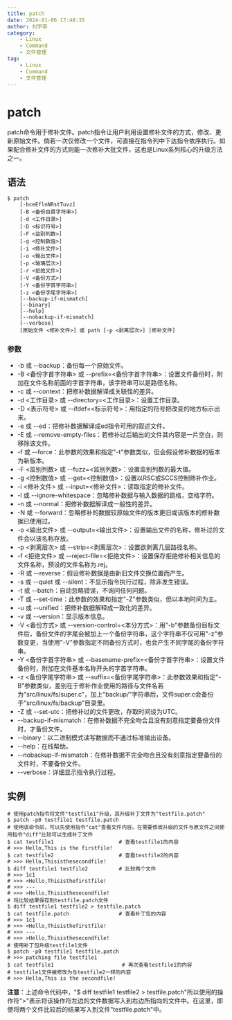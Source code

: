 ```yaml
---
title: patch
date: 2024-01-06 17:48:35
author: 刘宇亭
category:
    - Linux
    - Command
    - 文件管理
tag:
    - Linux
    - Command
    - 文件管理
---
```

# patch

patch命令用于修补文件。patch指令让用户利用设置修补文件的方式，修改、更新原始文件。倘若一次仅修改一个文件，可直接在指令列中下达指令依序执行。如果配合修补文件的方式则能一次修补大批文件，这也是Linux系列核心的升级方法之一。

## 语法

```shell
$ patch
	[-bceEflnNRstTuvz]
	[-B <备份自首字符串>]
	[-d <工作目录>]
	[-D <标识符号>]
	[-F <监别列数>]
	[-g <控制数值>]
	[-i <修补文件>]
	[-o <输出文件>]
	[-p <玻璃层次>]
	[-r <拒绝文件>]
	[-V <备份方式>]
	[-Y <备份字首字符串>]
	[-z <备份字尾字符串>]
	[--backup-if-mismatch]
	[--binary]
	[--help]
	[--nobackup-if-mismatch]
	[--verbose]
	[原始文件 <修补文件>] 或 path [-p <剥离层次>] [修补文件]
```

### 参数

- -b 或 --backup：备份每一个原始文件。
- -B <备份字首字符串> 或 --prefix=<备份字首字符串>：设置文件备份时，附加在文件名称前面的字首字符串，该字符串可以是路径名称。
- -c 或 --context：把修补数据解译成关联性的差异。
- -d <工作目录> 或 --directory=<工作目录>：设置工作目录。
- -D <表示符号> 或 --ifdef=<标示符号>：用指定的符号把改变的地方标示出来。
- -e 或 --ed：把修补数据解译成ed指令可用的叙述文件。
- -E 或 --remove-empty-files：若修补过后输出的文件其内容是一片空白，则移除该文件。
- -f 或 --force：此参数的效果和指定"-t"参数类似，但会假设修补数据的版本为新版本。
- -F <监别列数> 或 --fuzz=<监别列数>：设置监别列数的最大值。
- -g <控制数值> 或 --get=<控制数值>：设置以RSC或SCCS控制修补作业。
- -i <修补文件> 或 --input=<修补文件>：读取指定的修补文件。
- -l 或 --ignore-whitespace：忽略修补数据与输入数据的跳格，空格字符。
- -n 或 --normal：把修补数据解译成一般性的差异。
- -N 或 --forward：忽略修补的数据较原始文件的版本更旧或该版本的修补数据已使用过。
- -o <输出文件> 或 --output=<输出文件>：设置输出文件的名称，修补过的文件会以该名称存放。
- -p <剥离层次> 或 --strip=<剥离层次>：设置欲剥离几层路径名称。
- -f <拒绝文件> 或 --reject-file=<拒绝文件>：设置保存拒绝修补相关信息的文件名称，预设的文件名称为.rej。
- -R 或 --reverse：假设修补数据是由新旧文件交换位置而产生。
- -s 或 --quiet 或 --silent：不显示指令执行过程，除非发生错误。
- -t 或 --batch：自动忽略错误，不询问任何问题。
- -T 或 --set-time：此参数的效果和指定"-Z"参数类似，但以本地时间为主。
- -u 或 --unified：把修补数据解释成一致化的差异。
- -v 或 --version：显示版本信息。
- -V <备份方式> 或 --version-control=<本分方式>：用"-b"参数备份目标文件后，备份文件的字尾会被加上一个备份字符串，这个字符串不仅可用"-z"参数变更，当使用"-V"参数指定不同备份方式时，也会产生不同字尾的备份字符串。
- -Y <备份字首字符串> 或 --basename-prefix=<备份字首字符串>：设置文件备份时，附加在文件基本名称开头的字首字符串。
- -z <备份字尾字符串> 或 --suffix=<备份字尾字符串>：此参数效果和指定"-B"参数类似，差别在于修补作业使用的路径与文件名若为"src/linux/fs/super.c"，加上"backup/"字符串后，文件super.c会备份于"src/linux/fs/backup"目录里。
- -Z 或 --set-utc：把修补过的文件更改，存取时间设为UTC。
- --backup-if-mismatch：在修补数据不完全吻合且没有刻意指定要备份文件时，才备份文件。
- --binary：以二进制模式读写数据而不通过标准输出设备。
- --help：在线帮助。
- --nobackup-if-mismatch：在修补数据不完全吻合且没有刻意指定要备份的文件时，不要备份文件。
- --verbose：详细显示指令执行过程。

## 实例

```shell
# 使用patch指令将文件"testfile1"升级，其升级补丁文件为"testfile.patch"
$ patch -p0 testfile1 testfile.patch
# 使用该命令前，可以先使用指令"cat"查看文件内容。在需要修改升级的文件与原文件之间使用指令"diff"比较可以生成补丁文件
$ cat testfile1                     # 查看testfile1的内容
# >>> Hello,This is the firstfile!
$ cat testfile2                     # 查看testfile2的内容
# >>> Hello,Thisisthesecondfile!
$ diff testfile1 testfile2          # 比较两个文件
# >>> 1c1
# >>> <Hello,Thisisthefirstfile!
# >>> ---
# >>> >Hello,Thisisthesecondfile!
# 将比较结果保存到testfile.patch文件
$ diff testfile1 testfile2 > testfile.patch
$ cat testfile.patch                # 查看补丁包的内容
# >>> 1c1
# >>> <Hello,Thisisthefirstfile!
# >>> ---
# >>> >Hello,Thisisthesecondfile!
# 使用补丁包升级testfile1文件
$ patch -p0 testfile1 testfile.patch
# >>> patching file testfile1
$ cat testfile1                      # 再次查看testfile1的内容
# testfile1文件被修改为与testfile2一样的内容
# >>> Hello,This is the secondfile!
```

**注意**：上述命令代码中，"$ diff testfile1 testfile2 > testfile.patch"所以使用的操作符">"表示将该操作符左边的文件数据写入到右边所指向的文件中。在这里，即使将两个文件比较后的结果写入到文件"testfile.patch"中。
